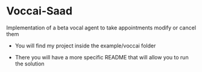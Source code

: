 # Voccai-Saad
Implementation of a beta vocal agent to take appointments modify or cancel them

- You will find my project inside the example/voccai folder

- There you will have a more specific README that will allow you to run the solution
